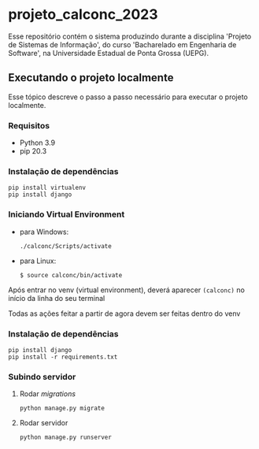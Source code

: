# projeto_calconc_2023

Esse repositório contém o sistema produzindo durante a disciplina 'Projeto de Sistemas de Informação', do curso 'Bacharelado em Engenharia de Software', na Universidade Estadual de Ponta Grossa (UEPG).

## Executando o projeto localmente

Esse tópico descreve o passo a passo necessário para executar o projeto localmente.

### Requisitos

- Python 3.9
- pip 20.3

### Instalação de dependências

```
pip install virtualenv
pip install django
```

### Iniciando Virtual Environment

- para Windows:
    ```
    ./calconc/Scripts/activate
    ```

- para Linux:
    ```
    $ source calconc/bin/activate
    ```

Após entrar no venv (virtual environment), deverá aparecer `(calconc)` no início da linha do seu terminal

Todas as ações feitar a partir de agora devem ser feitas dentro do venv


### Instalação de dependências

```
pip install django
pip install -r requirements.txt
```

### Subindo servidor

1. Rodar _migrations_

    ```
    python manage.py migrate
    ```

2. Rodar servidor

    ```
    python manage.py runserver
    ```